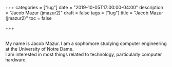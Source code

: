 +++
categories = ["lug"]
date = "2019-10-05T17:00:00-04:00"
description = "Jacob Mazur (jmazur2)"
draft = false
tags = ["lug"]
title = "Jacob Mazur (jmazur2)"
toc = false

+++

<!--more-->


<br>
My name is Jacob Mazur. I am a sophomore studying computer engineering at the University of Notre Dame.

<br>
I am interested in most things related to technology, particularly computer hardware.

<br>

<!--<div max-width:"500px">
    <img src="activitiesfair2019.jpg" style="max-width: 100%; height: auto; width:auto\9">
</div>
<br>

<center>
*That's me all the way on the left, pictured with Logan, Noah, and AKK*
</center>-->

<br>

